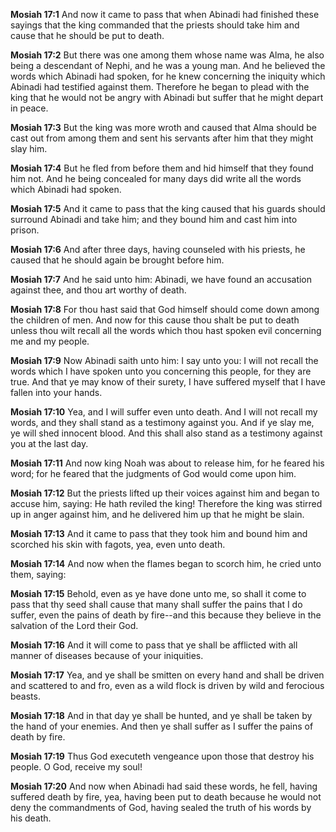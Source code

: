**Mosiah 17:1** And now it came to pass that when Abinadi had finished these sayings that the king commanded that the priests should take him and cause that he should be put to death.

**Mosiah 17:2** But there was one among them whose name was Alma, he also being a descendant of Nephi, and he was a young man. And he believed the words which Abinadi had spoken, for he knew concerning the iniquity which Abinadi had testified against them. Therefore he began to plead with the king that he would not be angry with Abinadi but suffer that he might depart in peace.

**Mosiah 17:3** But the king was more wroth and caused that Alma should be cast out from among them and sent his servants after him that they might slay him.

**Mosiah 17:4** But he fled from before them and hid himself that they found him not. And he being concealed for many days did write all the words which Abinadi had spoken.

**Mosiah 17:5** And it came to pass that the king caused that his guards should surround Abinadi and take him; and they bound him and cast him into prison.

**Mosiah 17:6** And after three days, having counseled with his priests, he caused that he should again be brought before him.

**Mosiah 17:7** And he said unto him: Abinadi, we have found an accusation against thee, and thou art worthy of death.

**Mosiah 17:8** For thou hast said that God himself should come down among the children of men. And now for this cause thou shalt be put to death unless thou wilt recall all the words which thou hast spoken evil concerning me and my people.

**Mosiah 17:9** Now Abinadi saith unto him: I say unto you: I will not recall the words which I have spoken unto you concerning this people, for they are true. And that ye may know of their surety, I have suffered myself that I have fallen into your hands.

**Mosiah 17:10** Yea, and I will suffer even unto death. And I will not recall my words, and they shall stand as a testimony against you. And if ye slay me, ye will shed innocent blood. And this shall also stand as a testimony against you at the last day.

**Mosiah 17:11** And now king Noah was about to release him, for he feared his word; for he feared that the judgments of God would come upon him.

**Mosiah 17:12** But the priests lifted up their voices against him and began to accuse him, saying: He hath reviled the king! Therefore the king was stirred up in anger against him, and he delivered him up that he might be slain.

**Mosiah 17:13** And it came to pass that they took him and bound him and scorched his skin with fagots, yea, even unto death.

**Mosiah 17:14** And now when the flames began to scorch him, he cried unto them, saying:

**Mosiah 17:15** Behold, even as ye have done unto me, so shall it come to pass that thy seed shall cause that many shall suffer the pains that I do suffer, even the pains of death by fire--and this because they believe in the salvation of the Lord their God.

**Mosiah 17:16** And it will come to pass that ye shall be afflicted with all manner of diseases because of your iniquities.

**Mosiah 17:17** Yea, and ye shall be smitten on every hand and shall be driven and scattered to and fro, even as a wild flock is driven by wild and ferocious beasts.

**Mosiah 17:18** And in that day ye shall be hunted, and ye shall be taken by the hand of your enemies. And then ye shall suffer as I suffer the pains of death by fire.

**Mosiah 17:19** Thus God executeth vengeance upon those that destroy his people. O God, receive my soul!

**Mosiah 17:20** And now when Abinadi had said these words, he fell, having suffered death by fire, yea, having been put to death because he would not deny the commandments of God, having sealed the truth of his words by his death.

